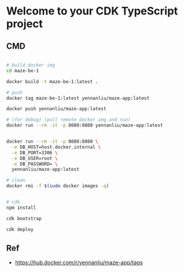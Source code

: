 # Welcome to your CDK TypeScript project

## CMD

```bash

# build docker img
cd maze-be-1

docker build -t maze-be-1:latest .

# push
docker tag maze-be-1:latest yennanliu/maze-app:latest

docker push yennanliu/maze-app:latest

# (for debug) (pull remote docker img and run)
docker run --rm -it -p 8080:8080 yennanliu/maze-app:latest


docker run --rm -it -p 8080:8080 \
  -e DB_HOST=host.docker.internal \
  -e DB_PORT=3306 \
  -e DB_USER=root \
  -e DB_PASSWORD= \
  yennanliu/maze-app:latest

# clean
docker rmi -f $(sudo docker images -q)


# cdk
npm install

cdk bootstrap

cdk deploy
```


## Ref

- https://hub.docker.com/r/yennanliu/maze-app/tags

